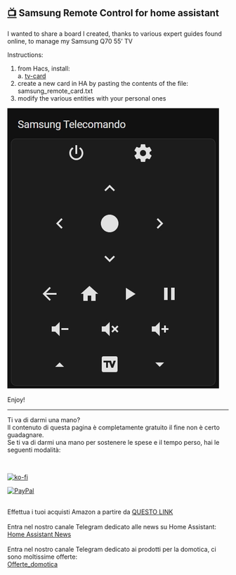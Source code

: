 <h2><span style="text-decoration: underline;"><strong>📺</strong></span> Samsung Remote Control for home assistant</h2>
<p dir="auto">I wanted to share a board I created, thanks to various expert guides found online, to manage my Samsung Q70 55&rsquo; TV</p>
<p dir="auto">Instructions:</p>
<ol dir="auto">
<li>from Hacs, install:<br />a. <a title="tv-card" href="https://github.com/usernein/tv-card" target="_blank">tv-card</a></li>
<li>create a new card in HA by pasting the contents of the file: samsung_remote_card.txt</li>
<li>modify the various entities with your personal ones</li>
</ol>
<p><img src="https://github.com/Simonz82/ha_tv_samsung/blob/main/example/samsung_remote_control.jpg" alt="samsung_remote_control" /></p>
<p dir="auto">Enjoy!</p>

----------------------------------------
<p>Ti va di darmi una mano?<br />Il contenuto di questa pagina &egrave; completamente gratuito il fine non &egrave; certo guadagnare.<br />Se ti va di darmi una mano per sostenere le spese e il tempo perso, hai le seguenti modalit&agrave;:</p>
<p>&nbsp;</p>

[![ko-fi](https://ko-fi.com/img/githubbutton_sm.svg)](https://ko-fi.com/C0C713VTGJ)

[![PayPal](https://github.com/Simonz82/desktop-tutorial/blob/main/paypal.svg)](https://www.paypal.com/paypalme/simongmail)

<p><br />Effettua i tuoi acquisti Amazon a partire da <a href="https://amzn.to/3XWWTgz" target="_blank">QUESTO LINK</a><br /><br />Entra nel nostro canale Telegram dedicato alle news su Home Assistant:<br /><a title="Home Assistant News" href="https://t.me/Home_Assistant_News" target="_blank">Home Assistant News</a><br /><br />Entra nel nostro canale Telegram dedicato ai prodotti per la domotica, ci sono moltissime offerte:<br /><a title="offerte_domotica" href="https://t.me/offerte_domotica_ita" target="_blank">Offerte_domotica</a></p>
